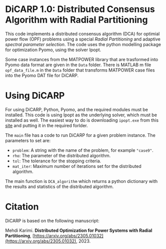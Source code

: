 # DiCARP 1.0: Distributed Consensus Algorithm with Radial Partitioning  

This code implements a distributed consensus algorithm (DCA) for optimial power flow (OPF) problems using a special *Radial Partitioning* and adaptive *spectral parameter selection*. The code uses the python modelling package for optimization Pyomo, using the solver Ipopt. 

Some case instances from the MATPOWER library that are trasformed into Pyomo data format are given in the `Data` folder. There is MATLAB m file `opf_data_file.m` in the `Data` folder that transforms MATPOWER case files into the Pyomo DAT file for DiCARP. 

# Using DiCARP

For using DiCARP, Python, Pyomo, and the required modules must be installed. This code is using Ipopt as the underlying solver, which must be installed as well. The easiest way to do is downloading `ipopt.exe` from this [site](https://www.coin-or.org/download/binary/Ipopt/) and putting it in the required forlder. 

The `main` file has a code to run DiCARP for a given problem instance. The parameters to set are:

+ `problem`: A string with the name of the problem, for example `"case9"`.
+ `rho`: The parameter of the distributed algorithm. 
+ `tol`: The tolerance for the stopping criteria. 
+ `mat_iter`: Maximum number of iterations set for the distributed algorithm.  

The main function is `DCA_algorithm` which returns a python dictionary with the results and statistics of the distributed algorithm. 

# Citation

DiCARP is based on the following manuscript:

Mehdi Karimi. **Distributed Optimization for Power Systems with Radial Partitioning**, [https://arxiv.org/abs/2305.01032](https://arxiv.org/abs/2305.01032), 2023. 
